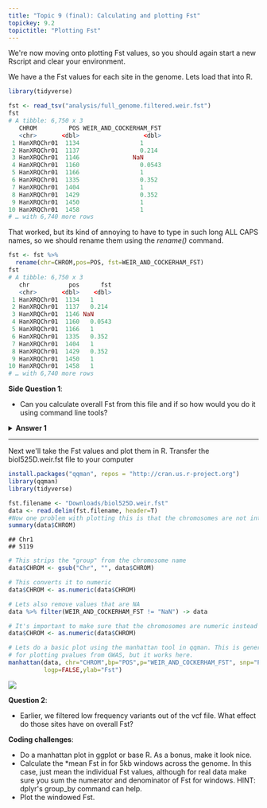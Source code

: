 ```yaml
---
title: "Topic 9 (final): Calculating and plotting Fst"
topickey: 9.2
topictitle: "Plotting Fst"
---
```


We're now moving onto plotting Fst values, so you should again start a new Rscript and clear your environment.


We have a the Fst values for each site in the genome. Lets load that into R.
```r
library(tidyverse)

fst <- read_tsv("analysis/full_genome.filtered.weir.fst")
fst
# A tibble: 6,750 x 3
   CHROM         POS WEIR_AND_COCKERHAM_FST
   <chr>       <dbl>                  <dbl>
 1 HanXRQChr01  1134                 1     
 2 HanXRQChr01  1137                 0.214 
 3 HanXRQChr01  1146               NaN     
 4 HanXRQChr01  1160                 0.0543
 5 HanXRQChr01  1166                 1     
 6 HanXRQChr01  1335                 0.352 
 7 HanXRQChr01  1404                 1     
 8 HanXRQChr01  1429                 0.352 
 9 HanXRQChr01  1450                 1     
10 HanXRQChr01  1458                 1     
# … with 6,740 more rows
```
That worked, but its kind of annoying to have to type in such long ALL CAPS names, so we should rename them using the _rename()_ command.
```r
fst <- fst %>%
  rename(chr=CHROM,pos=POS, fst=WEIR_AND_COCKERHAM_FST) 
fst
# A tibble: 6,750 x 3
   chr           pos      fst
   <chr>       <dbl>    <dbl>
 1 HanXRQChr01  1134   1     
 2 HanXRQChr01  1137   0.214 
 3 HanXRQChr01  1146 NaN     
 4 HanXRQChr01  1160   0.0543
 5 HanXRQChr01  1166   1     
 6 HanXRQChr01  1335   0.352 
 7 HanXRQChr01  1404   1     
 8 HanXRQChr01  1429   0.352 
 9 HanXRQChr01  1450   1     
10 HanXRQChr01  1458   1     
# … with 6,740 more rows
```


**Side Question 1**:
* Can you calculate overall Fst from this file and if so how would you do it using command line tools?

<details> 
<summary><b>Answer 1</b>  </summary>

  
    Fst is a ratio so calculating the overall values requires summing the numerator and denominator for each locus, which we don't have. 
    
</details>

---

Next we'll take the Fst values and plot them in R. Transfer the biol525D.weir.fst file to your computer


```r
install.packages("qqman", repos = "http://cran.us.r-project.org")
library(qqman)
library(tidyverse)
```

```r
fst.filename <- "Downloads/biol525D.weir.fst"
data <- read.delim(fst.filename, header=T)
#Now one problem with plotting this is that the chromosomes are not intergers
summary(data$CHROM)
```

```
## Chr1 
## 5119 
```

```r
# This strips the "group" from the chromosome name
data$CHROM <- gsub("Chr", "", data$CHROM)

# This converts it to numeric
data$CHROM <- as.numeric(data$CHROM)

# Lets also remove values that are NA
data %>% filter(WEIR_AND_COCKERHAM_FST != "NaN") -> data

# It's important to make sure that the chromosomes are numeric instead of character
data$CHROM <- as.numeric(data$CHROM)

# Lets do a basic plot using the manhattan tool in qqman. This is generally designed
# for plotting pvalues from GWAS, but it works here.
manhattan(data, chr="CHROM",bp="POS",p="WEIR_AND_COCKERHAM_FST", snp="POS",
          logp=FALSE,ylab="Fst")
```

![](figure/fst1-1.png)


**Question 2**:
* Earlier, we filtered low frequency variants out of the vcf file. What effect do those sites have on overall Fst?

**Coding challenges**:
* Do a manhattan plot in ggplot or base R. As a bonus, make it look nice.
* Calculate the \*mean Fst in for 5kb windows across the genome. In this case, just mean the individual Fst values, although for real data make sure you sum the numerator and denominator of Fst for windows. HINT: dplyr's group_by command can help.
* Plot the windowed Fst.




